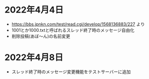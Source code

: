 # 2022年4月4日

- https://bbs.jpnkn.com/test/read.cgi/develop/1568136883/227 より
- 1001とか1000.txtと呼ばれるスレッド終了時のメッセージ自由化
- 削除投稿(あぼ～ん)の名前変更

# 2022年4月8日

- スレッド終了時のメッセージ変更機能をテストサーバーに追加
